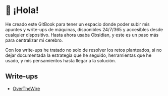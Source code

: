# 👋  ¡Hola!

He creado este GitBook para tener un espacio donde poder subir mis apuntes y write-ups de máquinas, disponibles 24/7/365 y accesibles desde cualquier dispositivo. Hasta ahora usaba Obsidian, y este es un paso más para centralizar mi cerebro.&#x20;

Con los write-ups he tratado no solo de resolver los retos planteados, si no dejar documentada la estrategia que he seguido, herramientas que he usado, y mis pensamientos hasta llegar a la solución.

## Write-ups

* [OverTheWire](https://overthewire.org)

